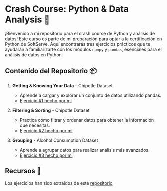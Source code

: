 # Crash Course: Python & Data Analysis 📄

¡Bienvenido a mi repositorio para el crash course de Python y análisis de datos! Este curso es parte de mi preparación para optar a la certificación en Python de SoftServe. Aquí encontrarás tres ejercicios prácticos que te ayudarán a familiarizarte con los módulos `numpy` y `pandas`, esenciales para el análisis de datos en Python.

## Contenido del Repositorio 📦

1. **Getting & Knowing Your Data** - Chipotle Dataset
    - Aprende a cargar y explorar un conjunto de datos utilizando pandas.
    - [Ejercicio #1 hecho por mi](https://github.com/C0SS10/python-crashcourse/blob/main/01_Exercises_EstebanCossio.ipynb)

2. **Filtering & Sorting** - Chipotle Dataset
    - Practica cómo filtrar y ordenar datos para obtener la información que necesitas.
    - [Ejercicio #2 hecho por mi]()

3. **Grouping** - Alcohol Consumption Dataset
    - Aprende a agrupar datos para realizar análisis más avanzados.
    - [Ejercicio #3 hecho por mi]()

## Recursos 💢

Los ejercicios han sido extraídos de este [repositorio](https://github.com/guipsamora/pandas_exercises/blob/master/)

